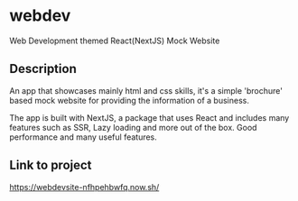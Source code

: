 # webdev

Web Development themed React(NextJS) Mock Website

## Description

An app that showcases mainly html and css skills, it's a simple 'brochure' based mock website for providing the information of a business.

The app is built with NextJS, a package that uses React and includes many features such as SSR, Lazy loading and more out of the box. Good performance and many useful features.

## Link to project

https://webdevsite-nfhpehbwfq.now.sh/

